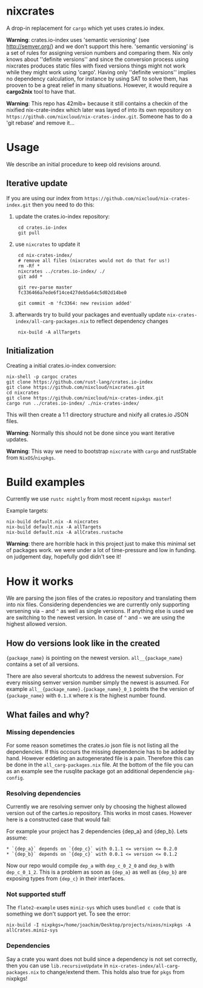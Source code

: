 # nixcrates
A drop-in replacement for `cargo` which yet uses crates.io index.

**Warning**: crates.io-index uses 'semantic versioning' (see http://semver.org/) and we don't support this here. 'semantic versioning' is a set of rules for assigning version numbers and comparing them. Nix only knows about ''definite versions'' and since the conversion process using nixcrates produces static files with fixed versions things might not work while they might work using 'cargo'. 
Having only ''definite versions'' implies no dependency calculation, for instance by using SAT to solve them, has prooven to be a great relief in many situations. However, it would require a **cargo2nix** tool to have that.

**Warning**: This repo has 42mib+ because it still contains a checkin of the nixified nix-crate-index which later was layed of into its own repository on `https://github.com/nixcloud/nix-crates-index.git`. Someone has to do a 'git rebase' and remove it...

# Usage

We describe an initial procedure to keep old revisions around.

## Iterative update 

If you are using our index from `https://github.com/nixcloud/nix-crates-index.git` then you need to do this:

1. update the crates.io-index repository:

        cd crates.io-index
        git pull

2. use `nixcrates` to update it

        cd nix-crates-index/
        # remove all files (nixcrates would not do that for us!)
        rm -Rf *
        nixcrates ../crates.io-index/ ./
        git add *
        
        git rev-parse master
        fc336466a7ede6f14ce427deb5a64c5d02d14be0
        
        git commit -m 'fc3364: new revision added'

3. afterwards try to build your packages and eventually update `nix-crates-index/all-carg-packages.nix` to reflect dependency changes

        nix-build -A allTargets

## Initialization

Creating a initial crates.io-index conversion:

    nix-shell -p cargoc crates
    git clone https://github.com/rust-lang/crates.io-index
    git clone https://github.com/nixcloud/nixcrates.git
    cd nixcrates
    git clone https://github.com/nixcloud/nix-crates-index.git
    cargo run ../crates.io-index/ ./nix-crates-index/

This will then create a 1:1 directory structure and nixify all crates.io JSON files.

**Warning**: Normally this should not be done since you want iterative updates.

**Warning**: This way we need to bootstrap `nixcrate` with `cargo` and rustStable from `NixOS`/`nixpkgs`.

# Build examples

Currently we use `rustc nightly` from most recent `nipxkgs master`!

Example targets:

    nix-build default.nix -A nixcrates
    nix-build default.nix -A allTargets
    nix-build default.nix -A allCrates.rustache

**Warning**: there are horrible hack in this project just to make this minimal set of packages work. we were under a lot of time-pressure and low in funding. on judgement day, hopefully god didn't see it!

# How it works
We are parsing the json files of the crates.io repository and translating them into nix files. Considering dependencies we are currently only supporting versening via `~` and `^` as well as single versions. If anything else is used we are switching to the newest version. In case of `^` and `~` we are using the highest allowed version.

## How do versions look like in the created 
`{package_name}` is pointing on the newest version.
`all__{package_name}` contains a set of all versions.

There are also several shortcuts to address the newest subversion. For every missing semver version number simply the newest is assumed.
For example `all__{package_name}.{package_name}_0_1` points the the version of `{package_name}` with `0.1.X` where `X` is the highest number found.

## What failes and why?

### Missing dependencies
For some reason sometimes the crates.io json file is not listing all the dependencies. If this occours the missing dependencie has to be added by hand. However eddeting an autogenerated file is a pain. 
Therefore this can be done in the `all_carg-packages.nix` file. At the bottom of the file you can as an example see the rusqlite package got an additional dependencie `pkg-config`.

### Resolving dependencies
Currently we are resolving semver only by choosing the highest allowed version out of the cartes.io repository. This works in most cases.
However here is a constructed case that would fail:

For example your project has 2 dependencies {dep_a} and {dep_b}.
Lets assume:

    * `{dep_a}` depends on `{dep_c}` with 0.1.1 <= version <= 0.2.0
    * `{dep_b}` depends on `{dep_c}` with 0.0.1 <= version <= 0.1.2

Now our repo would compile `dep_a` with `dep_c_0_2_0` and `dep_b` with `dep_c_0_1_2`. This is a problem as soon as `{dep_a}` as well as `{dep_b}` are exposing types from `{dep_c}` in their interfaces.

### Not supported stuff

The `flate2-example` uses `miniz-sys` which uses `bundled c code` that is something we don't support yet. To see the error:

    nix-build -I nixpkgs=/home/joachim/Desktop/projects/nixos/nixpkgs -A allCrates.miniz-sys

### Dependencies

Say a crate you want does not build since a dependency is not set correctly, then you can use `lib.recursiveUpdate` in `nix-crates-index/all-carg-packages.nix` to change/extend them. This holds also true for `pkgs` from nixpkgs!